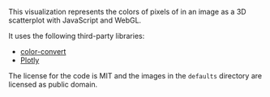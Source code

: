 This visualization represents the colors of pixels of in an image as a 3D
scatterplot with JavaScript and WebGL.

It uses the following third-party libraries:

* [color-convert](https://github.com/Qix-/color-convert)
* [Plotly](https://plot.ly/)

The license for the code is MIT and the images in the `defaults` directory are
licensed as public domain.